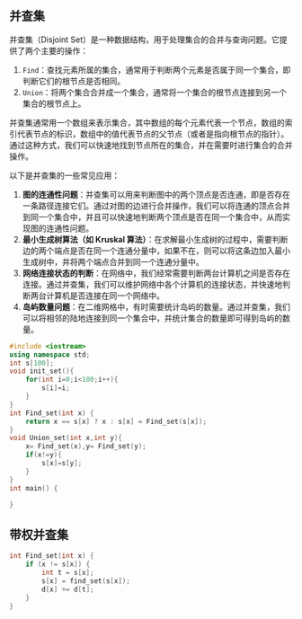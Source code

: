 ## 并查集

并查集（Disjoint Set）是一种数据结构，用于处理集合的合并与查询问题。它提供了两个主要的操作：

1. `Find`：查找元素所属的集合，通常用于判断两个元素是否属于同一个集合，即判断它们的根节点是否相同。
2. `Union`：将两个集合合并成一个集合，通常将一个集合的根节点连接到另一个集合的根节点上。

并查集通常用一个数组来表示集合，其中数组的每个元素代表一个节点，数组的索引代表节点的标识，数组中的值代表节点的父节点（或者是指向根节点的指针）。通过这种方式，我们可以快速地找到节点所在的集合，并在需要时进行集合的合并操作。

以下是并查集的一些常见应用：

1. **图的连通性问题**：并查集可以用来判断图中的两个顶点是否连通，即是否存在一条路径连接它们。通过对图的边进行合并操作，我们可以将连通的顶点合并到同一个集合中，并且可以快速地判断两个顶点是否在同一个集合中，从而实现图的连通性问题。
2. **最小生成树算法（如 Kruskal 算法）**：在求解最小生成树的过程中，需要判断边的两个端点是否在同一个连通分量中，如果不在，则可以将这条边加入最小生成树中，并将两个端点合并到同一个连通分量中。
3. **网络连接状态的判断**：在网络中，我们经常需要判断两台计算机之间是否存在连接。通过并查集，我们可以维护网络中各个计算机的连接状态，并快速地判断两台计算机是否连接在同一个网络中。
4. **岛屿数量问题**：在二维网格中，有时需要统计岛屿的数量。通过并查集，我们可以将相邻的陆地连接到同一个集合中，并统计集合的数量即可得到岛屿的数量。

```c++
#include <iostream>
using namespace std;
int s[100];
void init_set(){
    for(int i=0;i<100;i++){
        s[i]=i;
    }
}
int Find_set(int x) {
    return x == s[x] ? x : s[x] = Find_set(s[x]);
}
void Union_set(int x,int y){
    x= Find_set(x),y= Find_set(y);
    if(x!=y){
        s[x]=s[y];
    }
}
int main() {

}
```

## 带权并查集

```c++
int Find_set(int x) {
    if (x != s[x]) {
        int t = s[x];
        s[x] = find_set(s[x]);
        d[x] += d[t];
    }
}
```

